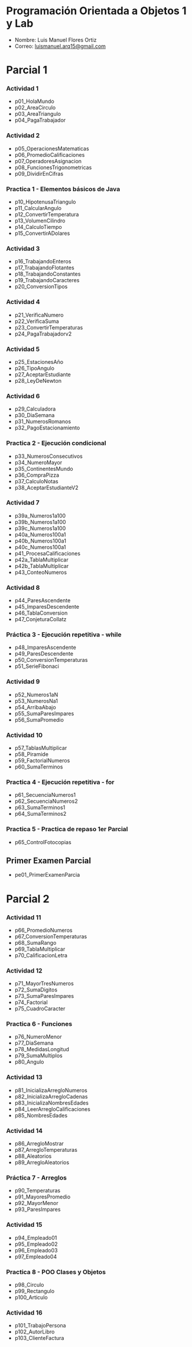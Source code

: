 # Programación Orientada a Objetos 1 y Lab

- Nombre: Luis Manuel Flores Ortiz
- Correo: luismanuel.arq15@gmail.com

# Parcial 1
### Actividad 1

- p01_HolaMundo
- p02_AreaCirculo
- p03_AreaTriangulo
- p04_PagaTrabajador

### Actividad 2

- p05_OperacionesMatematicas
- p06_PromedioCalificaciones
- p07_OperadoresAsignacion
- p08_FuncionesTrigonometricas
- p09_DividirEnCifras

### Practica 1 - Elementos básicos de Java

- p10_HipotenusaTriangulo
- p11_CalcularAngulo
- p12_ConvertirTemperatura
- p13_VolumenCilindro
- p14_CalculoTiempo
- p15_ConvertirADolares

### Actividad 3

- p16_TrabajandoEnteros
- p17_TrabajandoFlotantes
- p18_TrabajandoConstantes
- p19_TrabajandoCaracteres
- p20_ConversionTipos

### Actividad 4

- p21_VerificaNumero
- p22_VerificaSuma
- p23_ConvertirTemperaturas
- p24_PagaTrabajadorv2

### Actividad 5

- p25_EstacionesAño
- p26_TipoAngulo
- p27_AceptarEstudiante
- p28_LeyDeNewton

### Actividad 6

- p29_Calculadora
- p30_DiaSemana
- p31_NumerosRomanos
- p32_PagoEstacionamiento

### Practica 2 - Ejecución condicional

- p33_NumerosConsecutivos
- p34_NumeroMayor
- p35_ContinentesMundo
- p36_CompraPizza
- p37_CalculoNotas
- p38_AceptarEstudianteV2

### Actividad 7

- p39a_Numeros1a100
- p39b_Numeros1a100
- p39c_Numeros1a100
- p40a_Numeros100a1
- p40b_Numeros100a1
- p40c_Numeros100a1
- p41_ProcesaCalificaciones
- p42a_TablaMultiplicar
- p42b_TablaMultiplicar
- p43_ConteoNumeros

### Actividad 8

- p44_ParesAscendente
- p45_ImparesDescendente
- p46_TablaConversion
- p47_ConjeturaCollatz

### Práctica 3 - Ejecución repetitiva - while

- p48_ImparesAscendente
- p49_ParesDescendente
- p50_ConversionTemperaturas
- p51_SerieFibonaci

### Actividad 9

- p52_Numeros1aN
- p53_NumerosNa1
- p54_ArribaAbajo
- p55_SumaParesImpares
- p56_SumaPromedio

### Actividad 10

- p57_TablasMultiplicar
- p58_Piramide
- p59_FactorialNumeros
- p60_SumaTerminos

### Practica 4 - Ejecución repetitiva - for

- p61_SecuenciaNumeros1
- p62_SecuenciaNumeros2
- p63_SumaTerminos1
- p64_SumaTerminos2

### Practica 5 - Practica de repaso 1er Parcial

- p65_ControlFotocopias

## Primer Examen Parcial

- pe01_PrimerExamenParcia

# Parcial 2
### Actividad 11

- p66_PromedioNumeros
- p67_ConversionTemperaturas
- p68_SumaRango
- p69_TablaMultiplicar
- p70_CalificacionLetra

### Actividad 12

- p71_MayorTresNumeros
- p72_SumaDigitos
- p73_SumaParesImpares
- p74_Factorial
- p75_CuadroCaracter

### Practica 6 - Funciones

- p76_NumeroMenor
- p77_DiaSemana  
- p78_MedidasLongitud  
- p79_SumaMultiplos
- p80_Angulo

### Actividad 13

- p81_InicializaArregloNumeros
- p82_InicializaArregloCadenas
- p83_InicializaNombresEdades
- p84_LeerArregloCalificaciones
- p85_NombresEdades

### Actividad 14

- p86_ArregloMostrar
- p87_ArregloTemperaturas
- p88_Aleatorios
- p89_ArregloAleatorios

### Práctica 7 - Arreglos

- p90_Temperaturas
- p91_MayoresPromedio
- p92_MayorMenor
- p93_ParesImpares 

### Actividad 15

- p94_Empleado01
- p95_Empleado02
- p96_Empleado03
- p97_Empleado04

### Practica 8 - POO Clases y Objetos

- p98_Circulo
- p99_Rectangulo
- p100_Articulo 

### Actividad 16

- p101_TrabajoPersona
- p102_AutorLibro
- p103_ClienteFactura